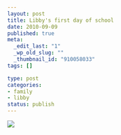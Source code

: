 ```yaml
--- 
layout: post
title: Libby's first day of school
date: 2010-09-09
published: true
meta: 
  _edit_last: "1"
  _wp_old_slug: ""
  _thumbnail_id: "910058033"
tags: []

type: post
categories: 
- family
- libby
status: publish
---
```



[![](http://liblab.net/andyeick/files/2010/09/1_Birnbaum-3-300x225.jpg)](http://liblab.net/andyeick/blog/2010/09/09/libbys-first-day-of-school/1_birnbaum-3/)
